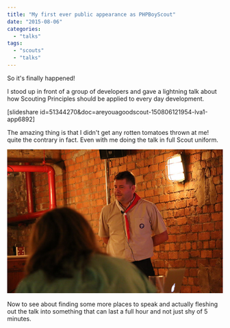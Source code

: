 ```yaml
---
title: "My first ever public appearance as PHPBoyScout"
date: "2015-08-06"
categories: 
  - "talks"
tags: 
  - "scouts"
  - "talks"
---
```


So it's finally happened!

I stood up in front of a group of developers and gave a lightning talk about how Scouting Principles should be applied to every day development.

\[slideshare id=51344270&doc=areyouagoodscout-150806121954-lva1-app6892\]

The amazing thing is that I didn't get any rotten tomatoes thrown at me! quite the contrary in fact. Even with me doing the talk in full Scout uniform.

[![20111036639_d7c8ec153d_z](images/20111036639_d7c8ec153d_z.jpg)](http://phpboyscout.uk/wp-content/uploads/2015/08/20111036639_d7c8ec153d_z.jpg)

Now to see about finding some more places to speak and actually fleshing out the talk into something that can last a full hour and not just shy of 5 minutes.
